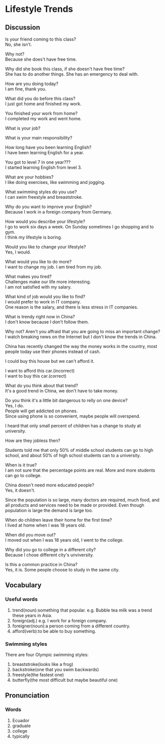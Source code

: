 # Lifestyle Trends
## Discussion
Is your friend coming to this class?  
No, she isn't. 

Why not?  
Because she does't have free time.  

Why did she book this class, if she doesn't have free time?  
She has to do another things. She has an emergency to deal with.   

How are you doing today?  
I am fine, thank you.  

What did you do before this class?  
I just got home and finished my work.  

You finished your work from home?  
I completed my work and went home.    

What is your job?  

What is your main responsibility?  

How long have you been learning English?  
I have been learning English for a year.  

You got to level 7 in one year???   
I started learning English from level 3.  

What are your hobbies?  
I like doing exercises, like swimming and jogging.  

What swimming styles do you use?  
I can swim freestyle and breaststroke.  

Why do you want to improve your English?  
Because I work in a foreign company from Germany.   

How would you describe your lifestyle?  
I go to work six days a week. On Sunday sometimes I go shopping and to gym.   
I think my lifestyle is boring.  

Would you like to change your lifestyle?  
Yes, I would.  

What would you like to do more?  
I want to change my job. I am tired from my job.  

What makes you tired?  
Challenges make our life more interesting.  
I am not satisfied with my salary.  

What kind of job would you like to find?  
I would prefer to work in IT company.  
One reason is the salary, and there is less stress in IT companies.  

What is trendy right now in China?  
I don't know because I don't follow them.  

Why not? Aren't you affraid that you are going to miss an important change?  
I watch breaking news on the Internet but I don't know the trends in China.  

China has recently changed the way the money works in the country, most people today use their phones instead of cash.  

I could buy this house but we can't afford it.   

I want to afford this car.(incorrect)    
I want to buy this car.(correct)  

What do you think about that trend?  
It's a good trend in China, we don't have to take money.  

Do you think it's a little bit dangerous to relly on one device?  
Yes, I do.  
People will get addicted on phones.  
Since using phone is so convenient, maybe people will overspend.  

I heard that only small percent of children has a change to study at university.  

How are they jobless then?  

Students told me that only 50% of middle school students can go to high school, and about 50% of high school students can to a university.  

When is it true?  
I am not sure that the percentage points are real. More and more students can go to college.  

China doesn't need more educated people?  
Yes, it doesn't.  

Since the population is so large, many doctors are required, much food, and all products and services need to be made or provided. Even though population is large the demand is large too.   

When do children leave their home for the first time?  
I lived at home when I was 18 years old.  

When did you move out?  
I moved out when I was 18 years old, I went to the college.  

Why did you go to college in a different city?  
Because I chose different city's unviversity.  

Is this a common practice in China?  
Yes, it is. Some people choose to study in the same city.  

## Vocabulary
### Useful words
1. trend(noun):something that popular. e.g. Bubble tea milk was a trend these years in Asia.
1. foreign(adj.) e.g. I work for a foreign company.
1. foreigner(noun):a person coming from a different country.
1. afford(verb):to be able to buy something.

### Swimming styles
There are four Olympic swimming styles:  

1. breaststroke(looks like a frog)
1. backstroke(one that you swim backwards)
1. freestyle(the fastest one)
1. butterfly(the most difficult but maybe beautiful one)

## Pronunciation
### Words
1. Ecuador
1. graduate
1. college
1. typically
